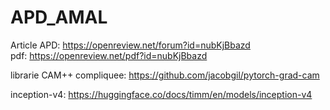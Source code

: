 # APD_AMAL
Article APD: https://openreview.net/forum?id=nubKjBbazd  
pdf: https://openreview.net/pdf?id=nubKjBbazd

librarie CAM++ compliquee: https://github.com/jacobgil/pytorch-grad-cam

inception-v4: https://huggingface.co/docs/timm/en/models/inception-v4
